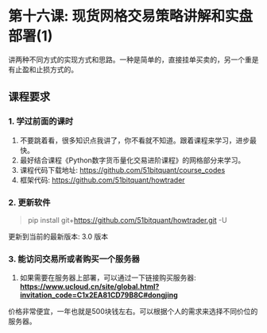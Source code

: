 # 第十六课: 现货网格交易策略讲解和实盘部署(1)

讲两种不同方式的实现方式和思路。一种是简单的，直接挂单买卖的，另一个重是有止盈和止损方式的。

## 课程要求


### 1. 学过前面的课时

1. 不要跳着看，很多知识点我讲了，你不看就不知道。跟着课程来学习，进步最快。
2. 最好结合课程《Python数字货币量化交易进阶课程》的网格部分来学习。
3. 课程代码下载地址: https://github.com/51bitquant/course_codes
4. 框架代码: https://github.com/51bitquant/howtrader

### 2. 更新软件

> pip install git+https://github.com/51bitquant/howtrader.git -U

更新到当前的最新版本: 3.0 版本 


### 3. 能访问交易所或者购买一个服务器

1. 如果需要在服务器上部署，可以通过一下链接购买服务器:
   **https://www.ucloud.cn/site/global.html?invitation_code=C1x2EA81CD79B8C#dongjing**
   
  价格非常便宜，一年也就是500块钱左右。可以根据个人的需求来选择不同价位的服务器。


